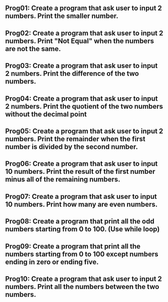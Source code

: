 ## Prog01: Create a program that ask user to input 2 numbers. Print the smaller number.
## Prog02: Create a program that ask user to input 2 numbers. Print "Not Equal" when the numbers are not the same.
## Prog03: Create a program that ask user to input 2 numbers. Print the difference of the two numbers.
## Prog04: Create a program that ask user to input 2 numbers. Print the quotient of the two numbers without the decimal point
## Prog05: Create a program that ask user to input 2 numbers. Print the remainder when the first number is divided by the second number.
## Prog06: Create a program that ask user to input 10 numbers. Print the result of the first number minus all of the remaining numbers.
## Prog07: Create a program that ask user to input 10 numbers. Print how many are even numbers.
## Prog08: Create a program that print all the odd numbers starting from 0 to 100. (Use while loop)
## Prog09: Create a program that print all the numbers starting from 0 to 100 except numbers ending in zero or ending five.
## Prog10: Create a program that ask user to input 2 numbers. Print all the numbers between the two numbers.
